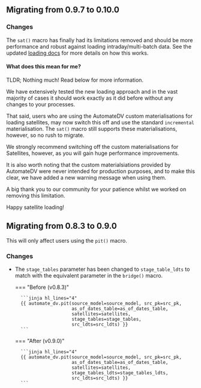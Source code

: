 ## Migrating from 0.9.7 to 0.10.0

### Changes

The `sat()` macro has finally had its limitations removed and should be more performance and robust against 
loading intraday/multi-batch data. See the updated [loading docs](./best_practises/loading.md#satellites) for more details on how this works.

#### What does this mean for me?

TLDR; Nothing much! Read below for more information.

We have extensively tested the new loading approach and in the vast majority of cases it should work exactly as it did 
before without any changes to your processes.

That said, users who are using the AutomateDV custom materialisations for loading satellites, may now switch this off and use 
the standard `incremental` materialisation. The `sat()` macro still supports these materialisations, however, so no rush to migrate. 

We strongly recommend switching off the custom materialisations for Satellites, however, as you will gain huge performance improvements.

It is also worth noting that the custom materialsiations provided by AutomateDV were never intended for production purposes, and to make this
clear, we have added a new warning message when using them. 

A big thank you to our community for your patience whilst we worked on removing this limitation. 

Happy satellite loading!

## Migrating from 0.8.3 to 0.9.0

This will only affect users using the `pit()` macro. 

### Changes

- The `stage_tables` parameter has been changed to `stage_table_ldts` to match with the equivalent parameter in the `bridge()` macro.

    === "Before (v0.8.3)"
    
        ```jinja hl_lines="4"
        {{ automate_dv.pit(source_model=source_model, src_pk=src_pk,
                           as_of_dates_table=as_of_dates_table,
                           satellites=satellites,
                           stage_tables=stage_tables,
                           src_ldts=src_ldts) }}
        ```
    
    === "After (v0.9.0)"
    
        ```jinja hl_lines="4"
        {{ automate_dv.pit(source_model=source_model, src_pk=src_pk,
                           as_of_dates_table=as_of_dates_table,
                           satellites=satellites,
                           stage_tables_ldts=stage_tables_ldts,
                           src_ldts=src_ldts) }}
        ```